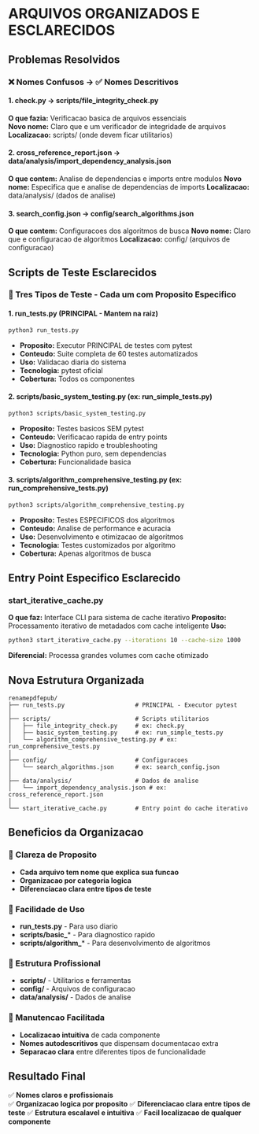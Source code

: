 # ARQUIVOS ORGANIZADOS E ESCLARECIDOS

## Problemas Resolvidos

### ❌ Nomes Confusos → ✅ Nomes Descritivos

#### 1. check.py → scripts/file_integrity_check.py
**O que fazia:** Verificacao basica de arquivos essenciais  
**Novo nome:** Claro que e um verificador de integridade de arquivos
**Localizacao:** scripts/ (onde devem ficar utilitarios)

#### 2. cross_reference_report.json → data/analysis/import_dependency_analysis.json  
**O que contem:** Analise de dependencias e imports entre modulos
**Novo nome:** Especifica que e analise de dependencias de imports
**Localizacao:** data/analysis/ (dados de analise)

#### 3. search_config.json → config/search_algorithms.json
**O que contem:** Configuracoes dos algoritmos de busca
**Novo nome:** Claro que e configuracao de algoritmos
**Localizacao:** config/ (arquivos de configuracao)

## Scripts de Teste Esclarecidos

### 🧪 Tres Tipos de Teste - Cada um com Proposito Especifico

#### 1. run_tests.py (PRINCIPAL - Mantem na raiz)
```bash
python3 run_tests.py
```
- **Proposito:** Executor PRINCIPAL de testes com pytest
- **Conteudo:** Suite completa de 60 testes automatizados
- **Uso:** Validacao diaria do sistema
- **Tecnologia:** pytest oficial
- **Cobertura:** Todos os componentes

#### 2. scripts/basic_system_testing.py (ex: run_simple_tests.py)
```bash  
python3 scripts/basic_system_testing.py
```
- **Proposito:** Testes basicos SEM pytest
- **Conteudo:** Verificacao rapida de entry points
- **Uso:** Diagnostico rapido e troubleshooting
- **Tecnologia:** Python puro, sem dependencias
- **Cobertura:** Funcionalidade basica

#### 3. scripts/algorithm_comprehensive_testing.py (ex: run_comprehensive_tests.py)
```bash
python3 scripts/algorithm_comprehensive_testing.py
```  
- **Proposito:** Testes ESPECIFICOS dos algoritmos
- **Conteudo:** Analise de performance e acuracia
- **Uso:** Desenvolvimento e otimizacao de algoritmos
- **Tecnologia:** Testes customizados por algoritmo
- **Cobertura:** Apenas algoritmos de busca

## Entry Point Especifico Esclarecido

### start_iterative_cache.py
**O que faz:** Interface CLI para sistema de cache iterativo
**Proposito:** Processamento iterativo de metadados com cache inteligente
**Uso:**
```bash  
python3 start_iterative_cache.py --iterations 10 --cache-size 1000
```
**Diferencial:** Processa grandes volumes com cache otimizado

## Nova Estrutura Organizada

```
renamepdfepub/
├── run_tests.py                    # PRINCIPAL - Executor pytest
│
├── scripts/                        # Scripts utilitarios
│   ├── file_integrity_check.py     # ex: check.py
│   ├── basic_system_testing.py     # ex: run_simple_tests.py
│   └── algorithm_comprehensive_testing.py # ex: run_comprehensive_tests.py
│
├── config/                         # Configuracoes
│   └── search_algorithms.json      # ex: search_config.json
│
├── data/analysis/                  # Dados de analise
│   └── import_dependency_analysis.json # ex: cross_reference_report.json
│
└── start_iterative_cache.py        # Entry point do cache iterativo
```

## Beneficios da Organizacao

### 🎯 Clareza de Proposito
- **Cada arquivo tem nome que explica sua funcao**
- **Organizacao por categoria logica**
- **Diferenciacao clara entre tipos de teste**

### 🚀 Facilidade de Uso  
- **run_tests.py** - Para uso diario
- **scripts/basic_*** - Para diagnostico rapido
- **scripts/algorithm_*** - Para desenvolvimento de algoritmos

### 📁 Estrutura Profissional
- **scripts/** - Utilitarios e ferramentas
- **config/** - Arquivos de configuracao
- **data/analysis/** - Dados de analise

### 🔧 Manutencao Facilitada
- **Localizacao intuitiva** de cada componente
- **Nomes autodescritivos** que dispensam documentacao extra
- **Separacao clara** entre diferentes tipos de funcionalidade

## Resultado Final

✅ **Nomes claros e profissionais**  
✅ **Organizacao logica por proposito**
✅ **Diferenciacao clara entre tipos de teste**
✅ **Estrutura escalavel e intuitiva**
✅ **Facil localizacao de qualquer componente**